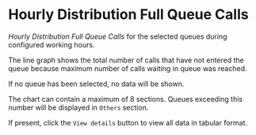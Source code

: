 # Hourly Distribution Full Queue Calls

*Hourly Distribution Full Queue Calls*  for the selected queues
during configured working hours.

The line graph shows the total number of calls that have not 
entered the queue because maximum number of calls waiting in 
queue was reached.

If no queue has been selected, no data will be shown.

The chart can contain a maximum of 8 sections. Queues exceeding 
this number will be displayed in `Others` section.

If present, click the `View details` button to view
all data in tabular format.
